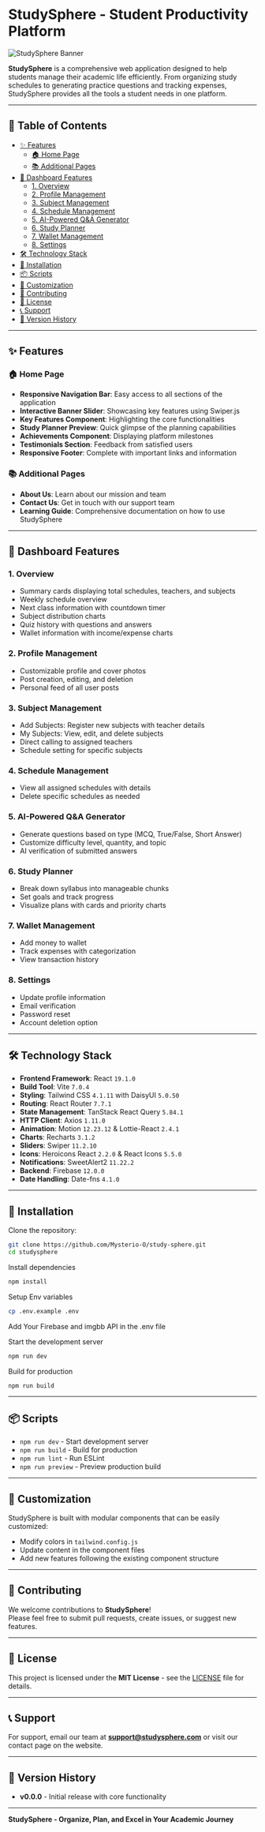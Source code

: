 # StudySphere - Student Productivity Platform  

![StudySphere Banner](https://i.ibb.co.com/tPQRGKRx/Screenshot-2025-09-10-170702.png)

**StudySphere** is a comprehensive web application designed to help students manage their academic life efficiently. From organizing study schedules to generating practice questions and tracking expenses, StudySphere provides all the tools a student needs in one platform.  

---

## 📑 Table of Contents  

- [✨ Features](#-features)  
  - [🏠 Home Page](#-home-page)  
  - [📚 Additional Pages](#-additional-pages)  
- [🎯 Dashboard Features](#-dashboard-features)  
  - [1. Overview](#1-overview)  
  - [2. Profile Management](#2-profile-management)  
  - [3. Subject Management](#3-subject-management)  
  - [4. Schedule Management](#4-schedule-management)  
  - [5. AI-Powered Q&A Generator](#5-ai-powered-qa-generator)  
  - [6. Study Planner](#6-study-planner)  
  - [7. Wallet Management](#7-wallet-management)  
  - [8. Settings](#8-settings)  
- [🛠️ Technology Stack](#️-technology-stack)  
- [🚀 Installation](#-installation)  
- [📦 Scripts](#-scripts)  
- [🎨 Customization](#-customization)  
- [🤝 Contributing](#-contributing)  
- [📄 License](#-license)  
- [📞 Support](#-support)  
- [🔄 Version History](#-version-history)  

---

## ✨ Features  

### 🏠 Home Page  
- **Responsive Navigation Bar**: Easy access to all sections of the application  
- **Interactive Banner Slider**: Showcasing key features using Swiper.js  
- **Key Features Component**: Highlighting the core functionalities  
- **Study Planner Preview**: Quick glimpse of the planning capabilities  
- **Achievements Component**: Displaying platform milestones  
- **Testimonials Section**: Feedback from satisfied users  
- **Responsive Footer**: Complete with important links and information  

### 📚 Additional Pages  
- **About Us**: Learn about our mission and team  
- **Contact Us**: Get in touch with our support team  
- **Learning Guide**: Comprehensive documentation on how to use StudySphere  

---

## 🎯 Dashboard Features  

### 1. Overview  
- Summary cards displaying total schedules, teachers, and subjects  
- Weekly schedule overview  
- Next class information with countdown timer  
- Subject distribution charts  
- Quiz history with questions and answers  
- Wallet information with income/expense charts  

### 2. Profile Management  
- Customizable profile and cover photos  
- Post creation, editing, and deletion  
- Personal feed of all user posts  

### 3. Subject Management  
- Add Subjects: Register new subjects with teacher details  
- My Subjects: View, edit, and delete subjects  
- Direct calling to assigned teachers  
- Schedule setting for specific subjects  

### 4. Schedule Management  
- View all assigned schedules with details  
- Delete specific schedules as needed  

### 5. AI-Powered Q&A Generator  
- Generate questions based on type (MCQ, True/False, Short Answer)  
- Customize difficulty level, quantity, and topic  
- AI verification of submitted answers  

### 6. Study Planner  
- Break down syllabus into manageable chunks  
- Set goals and track progress  
- Visualize plans with cards and priority charts  

### 7. Wallet Management  
- Add money to wallet  
- Track expenses with categorization  
- View transaction history  

### 8. Settings  
- Update profile information  
- Email verification  
- Password reset  
- Account deletion option  

---

## 🛠️ Technology Stack  

- **Frontend Framework**: React `19.1.0`  
- **Build Tool**: Vite `7.0.4`  
- **Styling**: Tailwind CSS `4.1.11` with DaisyUI `5.0.50`  
- **Routing**: React Router `7.7.1`  
- **State Management**: TanStack React Query `5.84.1`  
- **HTTP Client**: Axios `1.11.0`  
- **Animation**: Motion `12.23.12` & Lottie-React `2.4.1`  
- **Charts**: Recharts `3.1.2`  
- **Sliders**: Swiper `11.2.10`  
- **Icons**: Heroicons React `2.2.0` & React Icons `5.5.0`  
- **Notifications**: SweetAlert2 `11.22.2`  
- **Backend**: Firebase `12.0.0`  
- **Date Handling**: Date-fns `4.1.0`  

---

## 🚀 Installation  

Clone the repository:  
```bash
git clone https://github.com/Mysterio-O/study-sphere.git
cd studysphere
```
Install dependencies
```bash
npm install
```
Setup Env variables
```bash
cp .env.example .env
```
Add Your Firebase and imgbb API in the .env file

Start the development server
```bash
npm run dev
```
Build for production
```bash
npm run build
```
---

## 📦 Scripts  

- `npm run dev` - Start development server  
- `npm run build` - Build for production  
- `npm run lint` - Run ESLint  
- `npm run preview` - Preview production build  

---

## 🎨 Customization  

StudySphere is built with modular components that can be easily customized:  

- Modify colors in `tailwind.config.js`  
- Update content in the component files  
- Add new features following the existing component structure  

---

## 🤝 Contributing  

We welcome contributions to **StudySphere**!  
Please feel free to submit pull requests, create issues, or suggest new features.  

---

## 📄 License  

This project is licensed under the **MIT License** - see the [LICENSE](LICENSE) file for details.  

---

## 📞 Support  

For support, email our team at **support@studysphere.com** or visit our contact page on the website.  

---

## 🔄 Version History  

- **v0.0.0** - Initial release with core functionality  

---

**StudySphere - Organize, Plan, and Excel in Your Academic Journey**  
